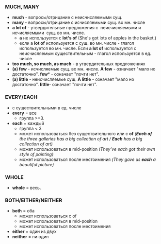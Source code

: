 ### MUCH, MANY
- **much** - вопросы/отрицание с неисчисляемыми сущ. 
- **many** - вопросы/отрицание с исчисляемыми сущ. во мн. числе
- **a lot of** - утвердительные предложения с  неисчисляемыми и исчисляемыми  сущ. во мн. числе.
	- **a** не используется с **lot's of** (She's got lots of apples in the basket.)
    - если a **lot of** используется с сущ. во мн. числе - глагол используется во мн. числе. Если **a lot of** используется с неисчисляемым существительным - глагол используется в ед. числе
- **too much, so much, as much** - в утвердительных предложениях
- **(a) few** - исчисляемые сущ. во мн. числе. **A few** - oзначает "мало но достаточно". **few*** - означает "почти нет".
- **(a) little** - неисчисляемые сущ. **A little** - oзначает "мало но достаточно". **little**- означает "почти нет".
### EVERY/EACH
- с существительными в ед. числе
- **every** = все
	- группа >=3.
- **each** = каждый
	- группа < 3
	- может использоваться без существительного или с **of** *(**Each of** the three galleries has a big collection of art / **Each** has a big collection of art)*
	- может использоваться в mid-position *(They’ve each got their own style of painting)*
	- может использоваться после местоимения *(They gave us **each** a beautiful picture)*
### WHOLE
- **whole** = весь.
### BOTH/EITHER/NEITHER
- **both** = оба 
	- может использоваться с of
	- может использоваться в mid-position
	- может использоваться после местоимения
- **either** = один из двух
- **neither** = ни один